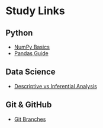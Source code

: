 # Study Links

## Python
- [NumPy Basics](https://numpy.org/doc/stable/user/absolute_beginners.html)
- [Pandas Guide](https://pandas.pydata.org/docs/)

## Data Science
- [Descriptive vs Inferential Analysis](https://towardsdatascience.com/descriptive-vs-inferential-statistics-explained-1f3a4320e20f)

## Git & GitHub
- [Git Branches](https://git-scm.com/book/en/v2/Git-Branching-Branches-in-a-Nutshell)
